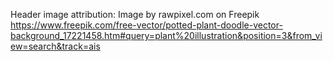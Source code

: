 Header image attribution:
Image by rawpixel.com on Freepik
https://www.freepik.com/free-vector/potted-plant-doodle-vector-background_17221458.htm#query=plant%20illustration&position=3&from_view=search&track=ais
